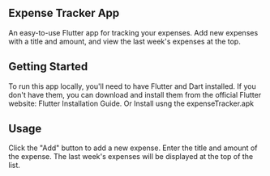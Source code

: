 
## Expense Tracker App

An easy-to-use Flutter app for tracking your expenses. Add new expenses with a title and amount, and view the last week's expenses at the top.
## Getting Started
To run this app locally, you'll need to have Flutter and Dart installed. If you don't have them, you can download and install them from the official Flutter website: Flutter Installation Guide.
Or Install usng the expenseTracker.apk

## Usage


Click the "Add" button to add a new expense.
Enter the title and amount of the expense.
The last week's expenses will be displayed at the top of the list.
